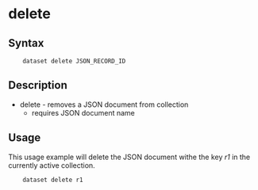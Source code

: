 
# delete

## Syntax

```
    dataset delete JSON_RECORD_ID
```

## Description

+ delete - removes a JSON document from collection
  + requires JSON document name

## Usage

This usage example will delete the JSON document withe the key _r1_ in 
the currently active collection.

```shell
    dataset delete r1
```

